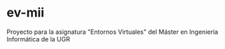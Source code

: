 # ev-mii
Proyecto para la asignatura "Entornos Virtuales" del Máster en Ingeniería Informática de la UGR
